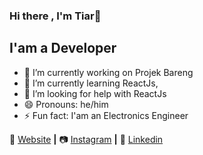 ### Hi there , I'm Tiar👋

## I'am a Developer 

- 🔭 I’m currently working on Projek Bareng
- 🌱 I’m currently learning ReactJs, 
- 🤔 I’m looking for help with ReactJs
- 😄 Pronouns: he/him
- ⚡ Fun fact: I'am an Electronics Engineer

🏡 [Website][Website]  **|**
📷 [Instagram][Instagram] **|**
👔 [Linkedin][Linkedin] 

[Website]: https://tiarss.github.io/
[Instagram]: https://instagram.com/muhammadsubrata
[Linkedin]: https://www.linkedin.com/in/bahtiarsubrata/

